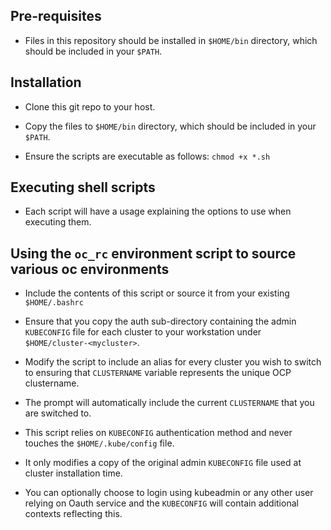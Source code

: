 ## Pre-requisites

- Files in this repository should be installed in `$HOME/bin` directory, which should be included in your `$PATH`.

## Installation

- Clone this git repo to your host.

- Copy the files to `$HOME/bin` directory, which should be included in your `$PATH`.

- Ensure the scripts are executable as follows:
  `chmod +x *.sh`

## Executing shell scripts

- Each script will have a usage explaining the options to use when executing them.

## Using the `oc_rc` environment script to source various oc environments

- Include the contents of this script or source it from your existing `$HOME/.bashrc`

- Ensure that you copy the auth sub-directory containing the admin `KUBECONFIG` file for each cluster to your workstation under `$HOME/cluster-<mycluster>`.

- Modify the script to include an alias for every cluster you wish to switch to ensuring that `CLUSTERNAME` variable represents the unique OCP clustername.

- The prompt will automatically include the current `CLUSTERNAME` that you are switched to.

- This script relies on `KUBECONFIG` authentication method and never touches the `$HOME/.kube/config` file.

- It only modifies a copy of the original admin `KUBECONFIG` file used at cluster installation time.

- You can optionally choose to login using kubeadmin or any other user relying on Oauth service and the `KUBECONFIG` will contain additional contexts reflecting this.

